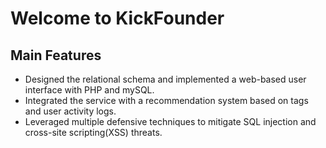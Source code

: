 # Welcome to KickFounder
## Main Features
  - Designed the relational schema and implemented a web-based user interface with PHP and mySQL.
  - Integrated the service with a recommendation system based on tags and user activity logs.
  - Leveraged multiple defensive techniques to mitigate SQL injection and cross-site scripting(XSS) threats.
